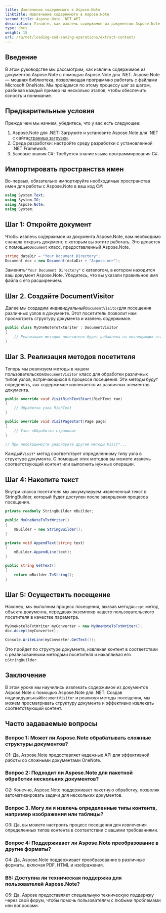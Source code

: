 ```yaml
---
title: Извлечение содержимого в Aspose.Note
linktitle: Извлечение содержимого в Aspose.Note
second_title: Aspose.Note .NET API
description: Узнайте, как извлечь содержимое из документов Aspose.Note с помощью Aspose.Note для .NET. Это подробное руководство шаг за шагом проведет вас через весь процесс.
type: docs
weight: 15
url: /ru/net/loading-and-saving-operations/extract-content/
---
```

## Введение

В этом руководстве мы рассмотрим, как извлечь содержимое из документов Aspose.Note с помощью Aspose.Note для .NET. Aspose.Note — мощная библиотека, позволяющая программно работать с файлами Microsoft OneNote. Мы пройдемся по этому процессу шаг за шагом, разбивая каждый пример на несколько этапов, чтобы обеспечить ясность и понимание.

## Предварительные условия

Прежде чем мы начнем, убедитесь, что у вас есть следующее:

1.  Aspose.Note для .NET: Загрузите и установите Aspose.Note для .NET с сайта[страница загрузки](https://releases.aspose.com/note/net/).
2. Среда разработки: настройте среду разработки с установленной .NET Framework.
3. Базовые знания C#: Требуется знание языка программирования C#.

## Импортировать пространства имен

Во-первых, обязательно импортируйте необходимые пространства имен для работы с Aspose.Note в ваш код C#:

```csharp
using System.Text;
using System.IO;
using Aspose.Note;
using System;
```

## Шаг 1: Откройте документ

 Чтобы извлечь содержимое из документа Aspose.Note, вам необходимо сначала открыть документ, с которым вы хотите работать. Это делается с помощью`Document` класс, предоставленный Aspose.Note.

```csharp
string dataDir = "Your Document Directory";
Document doc = new Document(dataDir + "Aspose.one");
```

 Заменять`"Your Document Directory"` с каталогом, в котором находится ваш документ Aspose.Note. Убедитесь, что вы указали правильное имя файла с его расширением.

## Шаг 2. Создайте DocumentVisitor

 Далее мы создадим индивидуальный`DocumentVisitor`для посещения различных узлов в документе. Этот посетитель позволит нам просмотреть структуру документа и извлечь содержимое.

```csharp
public class MyOneNoteToTxtWriter : DocumentVisitor
{
    // Реализация методов посетителя будет добавлена на последующих этапах.
}
```

## Шаг 3. Реализация методов посетителя

 Теперь мы реализуем методы в нашем пользовательском`DocumentVisitor` класс для обработки различных типов узлов, встречающихся в процессе посещения. Эти методы будут определять, как содержимое извлекается из различных элементов документа.

```csharp
public override void VisitRichTextStart(RichText run)
{
    // Обработка узла RichText
}

public override void VisitPageStart(Page page)
{
    // Узел «Обработка страницы»
}

// При необходимости реализуйте другие методы Visit*...
```

 Каждый`Visit*` метод соответствует определенному типу узла в структуре документа. С помощью этих методов вы можете извлечь соответствующий контент или выполнить нужные операции.

## Шаг 4: Накопите текст

Внутри класса посетителя мы аккумулируем извлеченный текст в StringBuilder, который будет доступен после завершения процесса посещения.

```csharp
private readonly StringBuilder mBuilder;

public MyOneNoteToTxtWriter()
{
    mBuilder = new StringBuilder();
}

private void AppendText(string text)
{
    mBuilder.AppendLine(text);
}

public string GetText()
{
    return mBuilder.ToString();
}
```

## Шаг 5: Осуществить посещение

Наконец, мы выполним процесс посещения, вызвав метод`Accept` метод объекта документа, передавая экземпляр нашего пользовательского посетителя в качестве параметра.

```csharp
MyOneNoteToTxtWriter myConverter = new MyOneNoteToTxtWriter();
doc.Accept(myConverter);

Console.WriteLine(myConverter.GetText());
```

 Это пройдет по структуре документа, извлекая контент в соответствии с реализованными методами посетителя и накапливая его в`StringBuilder`.

## Заключение

 В этом уроке мы научились извлекать содержимое из документов Aspose.Note с помощью Aspose.Note для .NET. Создав индивидуальный`DocumentVisitor` и реализуя методы посещения, мы можем просматривать структуру документа и эффективно извлекать соответствующий контент.

## Часто задаваемые вопросы

### Вопрос 1: Может ли Aspose.Note обрабатывать сложные структуры документов?

О1: Да, Aspose.Note предоставляет надежные API для эффективной работы со сложными документами OneNote.

### Вопрос 2: Подходит ли Aspose.Note для пакетной обработки нескольких документов?

О2: Конечно, Aspose.Note поддерживает пакетную обработку, позволяя автоматизировать задачи для нескольких документов.

### Вопрос 3. Могу ли я извлечь определенные типы контента, например изображения или таблицы?

О3: Да, вы можете настроить процесс посещения для извлечения определенных типов контента в соответствии с вашими требованиями.

### Вопрос 4: Поддерживает ли Aspose.Note преобразование в другие форматы?

О4: Да, Aspose.Note поддерживает преобразование в различные форматы, включая PDF, HTML и изображения.

### В5: Доступна ли техническая поддержка для пользователей Aspose.Note?

О5: Да, Aspose предоставляет специальную техническую поддержку через свой форум, чтобы помочь пользователям с любыми проблемами или вопросами.
